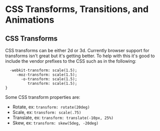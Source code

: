 # CSS Transforms, Transitions, and Animations

## CSS Transforms
CSS transforms can be either 2d or 3d. Currently browser support for transforms isn't great but it's getting better. To help with this it's good to include the vendor prefixes to the CSS such as in the following:

```div {
  -webkit-transform: scale(1.5);
     -moz-transform: scale(1.5);
       -o-transform: scale(1.5);
          transform: scale(1.5);
}
```
Some CSS transform properties are:

* Rotate, ex: `transform: rotate(20deg)`
* Scale, ex: `transform: scale(.75)`
* Translate, ex: `transform: translate(-10px, 25%)`
* Skew, ex: `transform: skew(5deg, -20deg)`

